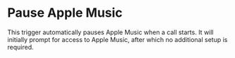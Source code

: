 # Pause Apple Music

This trigger automatically pauses Apple Music when a call starts. It will initially prompt for access to Apple Music, after which no additional setup is required.
